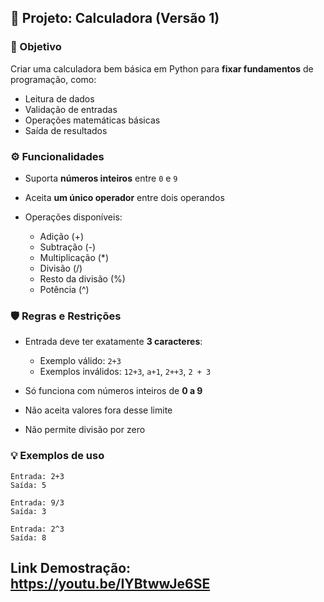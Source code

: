 ## 📌 Projeto: Calculadora (Versão 1)

### 🎯 Objetivo

Criar uma calculadora bem básica em Python para **fixar fundamentos** de programação, como:

* Leitura de dados
* Validação de entradas
* Operações matemáticas básicas
* Saída de resultados

### ⚙️ Funcionalidades

* Suporta **números inteiros** entre `0` e `9`
* Aceita **um único operador** entre dois operandos
* Operações disponíveis:

  * Adição (+)
  * Subtração (-)
  * Multiplicação (\*)
  * Divisão (/)
  * Resto da divisão (%)
  * Potência (^)

### 🛡️ Regras e Restrições

* Entrada deve ter exatamente **3 caracteres**:

  * Exemplo válido: `2+3`
  * Exemplos inválidos: `12+3`, `a+1`, `2++3`, `2 + 3`
* Só funciona com números inteiros de **0 a 9**
* Não aceita valores fora desse limite
* Não permite divisão por zero

### 💡 Exemplos de uso

```
Entrada: 2+3
Saída: 5

Entrada: 9/3
Saída: 3

Entrada: 2^3
Saída: 8
```

## Link Demostração: https://youtu.be/IYBtwwJe6SE
